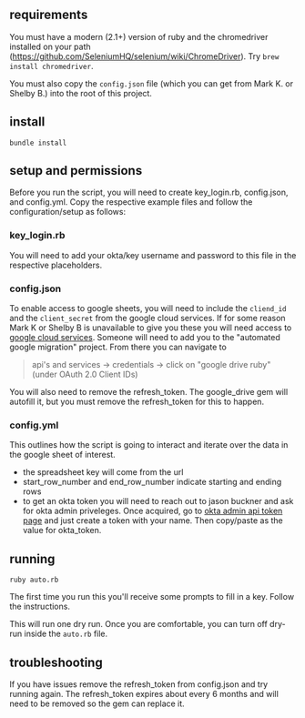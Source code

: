 ## requirements

You must have a modern (2.1+) version of ruby and the chromedriver installed on your path (https://github.com/SeleniumHQ/selenium/wiki/ChromeDriver). Try `brew install chromedriver`.

You must also copy the `config.json` file (which you can get from Mark K. or Shelby B.) into the root of this project.

## install

`bundle install`

## setup and permissions
Before you run the script, you will need to create key_login.rb, config.json, and config.yml. Copy the respective example files and follow the configuration/setup as follows:

### key_login.rb

You will need to add your okta/key username and password to this file in the respective placeholders.

### config.json

To enable access to google sheets, you will need to include the `cliend_id` and the `client_secret` from the google cloud services. If for some reason Mark K or Shelby B is unavailable to give you these you will need access to [google cloud services](https://console.cloud.google.com/). Someone will need to add you to the "automated google migration" project. From there you can navigate to
> api's and services -> credentials -> click on "google drive ruby" (under OAuth 2.0 Client IDs)

You will also need to remove the refresh_token. The google_drive gem will autofill it, but you must remove the refresh_token for this to happen.

### config.yml

This outlines how the script is going to interact and iterate over the data in the google sheet of interest. 
- the spreadsheet key will come from the url
- start_row_number and end_row_number indicate starting and ending rows
- to get an okta token you will need to reach out to jason buckner and ask for okta admin priveleges. Once acquired, go to [okta admin api token page](https://signon-admin.okta.com/admin/access/api/tokens) and just create a token with your name. Then copy/paste as the value for okta_token.

## running

`ruby auto.rb`

The first time you run this you'll receive some prompts to fill in a key. Follow the instructions.

This will run one dry run. Once you are comfortable, you can turn off dry-run inside the `auto.rb` file.

## troubleshooting

If you have issues remove the refresh_token from config.json and try running again. The refresh_token expires about every 6 months and will need to be removed so the gem can replace it.
